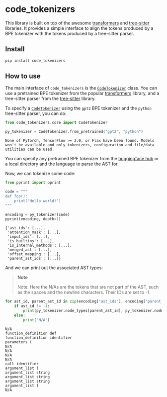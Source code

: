 code_tokenizers
================

<!-- WARNING: THIS FILE WAS AUTOGENERATED! DO NOT EDIT! -->

This library is built on top of the awesome
[transformers](https://github.com/huggingface/transformers) and
[tree-sitter](https://github.com/tree-sitter/py-tree-sitter) libraries.
It provides a simple interface to align the tokens produced by a BPE
tokenizer with the tokens produced by a tree-sitter parser.

## Install

``` sh
pip install code_tokenizers
```

## How to use

The main interface of `code_tokenizers` is the
[`CodeTokenizer`](https://ncoop57.github.io/code_tokenizers/core.html#codetokenizer)
class. You can use a pretrained BPE tokenizer from the popular
[transformers](https://huggingface.co/docs/transformers/quicktour#autotokenizer)
library, and a tree-sitter parser from the
[tree-sitter](https://tree-sitter.github.io/tree-sitter/using-parsers#python)
library.

To specify a
[`CodeTokenizer`](https://ncoop57.github.io/code_tokenizers/core.html#codetokenizer)
using the `gpt2` BPE tokenizer and the `python` tree-sitter parser, you
can do:

``` python
from code_tokenizers.core import CodeTokenizer

py_tokenizer = CodeTokenizer.from_pretrained("gpt2", "python")
```

    None of PyTorch, TensorFlow >= 2.0, or Flax have been found. Models won't be available and only tokenizers, configuration and file/data utilities can be used.

You can specify any pretrained BPE tokenizer from the [huggingface
hub](hf.co/models) or a local directory and the language to parse the
AST for.

Now, we can tokenize some code:

``` python
from pprint import pprint

code = """
def foo():
    print("Hello world!")
"""

encoding = py_tokenizer(code)
pprint(encoding, depth=1)
```

    {'ast_ids': [...],
     'attention_mask': [...],
     'input_ids': [...],
     'is_builtins': [...],
     'is_internal_methods': [...],
     'merged_ast': [...],
     'offset_mapping': [...],
     'parent_ast_ids': [...]}

And we can print out the associated AST types:

<div>

> **Note**
>
> Note: Here the N/As are the tokens that are not part of the AST, such
> as the spaces and the newline characters. Their IDs are set to -1.

</div>

``` python
for ast_id, parent_ast_id in zip(encoding["ast_ids"], encoding["parent_ast_ids"]):
    if ast_id != -1:
        print(py_tokenizer.node_types[parent_ast_id], py_tokenizer.node_types[ast_id])
    else:
        print("N/A")
```

    N/A
    function_definition def
    function_definition identifier
    parameters (
    N/A
    N/A
    N/A
    N/A
    call identifier
    argument_list (
    argument_list string
    argument_list string
    argument_list string
    argument_list )
    N/A
